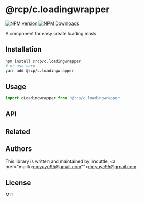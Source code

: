 # @rcp/c.loadingwrapper

[![NPM version](https://img.shields.io/npm/v/@rcp/c.loadingwrapper.svg?style=flat-square)](https://www.npmjs.com/package/@rcp/c.loadingwrapper)
[![NPM Downloads](https://img.shields.io/npm/dm/@rcp/c.loadingwrapper.svg?style=flat-square&maxAge=43200)](https://www.npmjs.com/package/@rcp/c.loadingwrapper)

A component for easy create loading mask

## Installation

```bash
npm install @rcp/c.loadingwrapper
# or use yarn
yarn add @rcp/c.loadingwrapper
```

## Usage

```javascript
import cLoadingwrapper from '@rcp/c.loadingwrapper'
```

## API

## Related

## Authors

This library is written and maintained by imcuttle, <a href="mailto:moyuyc95@gmail.com"">moyuyc95@gmail.com</a>.

## License

MIT
